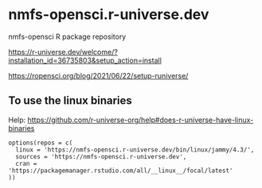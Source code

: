# nmfs-opensci.r-universe.dev
nmfs-opensci R package repository

https://r-universe.dev/welcome/?installation_id=36735803&setup_action=install

https://ropensci.org/blog/2021/06/22/setup-runiverse/


## To use the linux binaries

Help: https://github.com/r-universe-org/help#does-r-universe-have-linux-binaries

```
options(repos = c(
  linux = 'https://nmfs-opensci.r-universe.dev/bin/linux/jammy/4.3/',
  sources = 'https://nmfs-opensci.r-universe.dev',
  cran = 'https://packagemanager.rstudio.com/all/__linux__/focal/latest'
))
```
